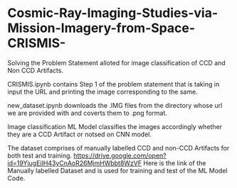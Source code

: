 # Cosmic-Ray-Imaging-Studies-via-Mission-Imagery-from-Space-CRISMIS-
Solving the Problem Statement alloted for image classification of CCD and Non CCD Artifacts.

CRISMIS.ipynb contains Step 1 of the problem statement that is taking in input the URL and printing the image corresponding to the same.

new_dataset.ipynb downloads the .IMG files from the directory whose url we are provided with and coverts them to .png format.

Image classification ML Model classifies the images accordingly whether they are a CCD Artifact or notsed on CNN model.

The dataset comprises of manually labelled CCD and non-CCD Artifacts for both test and training.
https://drive.google.com/open?id=19YjugEiIH43yCnAoR26MjmHWbbt8WzVF 
Here is the link of the Manually labelled Dataset and is used for training and test of the ML Model Code.
